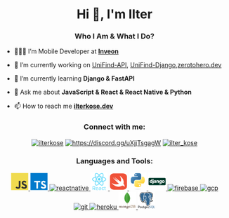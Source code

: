 <h1 align="center">Hi 👋, I'm Ilter</h1>
<h3 align="center">Who I Am & What I Do?</h3>

- 👨🏽‍💻 I’m Mobile Developer at **[Inveon](https://github.com/inveon-ilterkose)**

- 🔭 I’m currently working on [UniFind-API](https://github.com/ilter/UniFind-API),  [UniFind-Django](https://github.com/ilter/UniFind-Django),[zerotohero.dev](https://github.com/zerotohero-dev/)

- 🌱 I’m currently learning **Django & FastAPI**

- 💬 Ask me about **JavaScript & React & React Native & Python**

- 📫 How to reach me **[ilterkose.dev](https://ilterkose.dev/)**

<h3 align="center">Connect with me:</h3>
<p align="center">
<a href="https://linkedin.com/in/ilterkose" target="blank"><img align="center" src="https://cdn.jsdelivr.net/npm/simple-icons@3.0.1/icons/linkedin.svg" alt="ilterkose" height="30" width="40" /></a>
<a href="https://discord.gg/https://discord.gg/uXjjTsgagW" target="blank"><img align="center" src="https://cdn.jsdelivr.net/npm/simple-icons@3.0.1/icons/discord.svg" alt="https://discord.gg/uXjjTsgagW" height="30" width="40" /></a>
  <a href="https://www.hackerrank.com/ilter_kose" target="blank"><img align="center" src="https://cdn.jsdelivr.net/npm/simple-icons@3.0.1/icons/hackerrank.svg" alt="ilter_kose" height="30" width="40" /></a>
</p>

<h3 align="center">Languages and Tools:</h3>
<p align="center">
<a href="https://developer.mozilla.org/en-US/docs/Web/JavaScript" target="_blank"> <img src="https://raw.githubusercontent.com/devicons/devicon/master/icons/javascript/javascript-original.svg" alt="javascript" width="40" height="40"/> </a>
<a href="https://www.typescriptlang.org/" target="_blank"> <img src="https://raw.githubusercontent.com/devicons/devicon/master/icons/typescript/typescript-original.svg" alt="typescript" width="40" height="40"/> </a>
<a href="https://reactnative.dev/" target="_blank"> <img src="https://reactnative.dev/img/header_logo.svg" alt="reactnative" width="40" height="40"/> </a>
<a href="https://reactjs.org/" target="_blank"> <img src="https://raw.githubusercontent.com/devicons/devicon/master/icons/react/react-original-wordmark.svg" alt="react" width="40" height="40"/> </a>
<a href="https://developer.apple.com/swift/" target="_blank"> <img src="https://raw.githubusercontent.com/devicons/devicon/master/icons/swift/swift-original.svg" alt="swift" width="40" height="40"/> </a> 
<a href="https://www.python.org" target="_blank"> <img src="https://raw.githubusercontent.com/devicons/devicon/master/icons/python/python-original.svg" alt="python" width="40" height="40"/> </a>     
<a href="https://www.djangoproject.com/" target="_blank"> <img src="https://raw.githubusercontent.com/devicons/devicon/master/icons/django/django-original.svg" alt="django" width="40" height="40"/> </a> 
<a href="https://firebase.google.com/" target="_blank"> <img src="https://www.vectorlogo.zone/logos/firebase/firebase-icon.svg" alt="firebase" width="40" height="40"/> </a> 
<a href="https://cloud.google.com" target="_blank"> <img src="https://www.vectorlogo.zone/logos/google_cloud/google_cloud-icon.svg" alt="gcp" width="40" height="40"/> </a> 
<a href="https://git-scm.com/" target="_blank"> <img src="https://www.vectorlogo.zone/logos/git-scm/git-scm-icon.svg" alt="git" width="40" height="40"/> </a> <a href="https://heroku.com" target="_blank"> <img src="https://www.vectorlogo.zone/logos/heroku/heroku-icon.svg" alt="heroku" width="40" height="40"/> </a> 
<a href="https://www.mongodb.com/" target="_blank"> <img src="https://raw.githubusercontent.com/devicons/devicon/master/icons/mongodb/mongodb-original-wordmark.svg" alt="mongodb" width="40" height="40"/> </a> 
<a href="https://www.postgresql.org" target="_blank"> <img src="https://raw.githubusercontent.com/devicons/devicon/master/icons/postgresql/postgresql-original-wordmark.svg" alt="postgresql" width="40" height="40"/> </a> 

</p>


